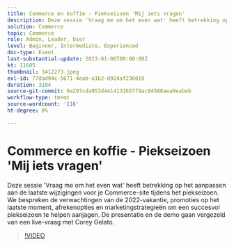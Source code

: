 ```yaml
---
title: Commerce en koffie - Piekseizoen 'Mij iets vragen'
description: Deze sessie 'Vraag me om het even wat' heeft betrekking op het aanpassen aan de laatste wijzigingen voor je Commerce-site tijdens het piekseizoen. We bespreken de verwachtingen van de 2022-vakantie, promoties op het laatste moment, afrekenopties en marketingstrategieën om een succesvol piekseizoen te helpen aanjagen. De presentatie en de demo gaan vergezeld van een live-vraag met Corey Gelato.
solution: Commerce
topic: Commerce
role: Admin, Leader, User
level: Beginner, Intermediate, Experienced
doc-type: Event
last-substantial-update: 2023-01-06T00:00:00Z
kt: 11605
thumbnail: 3412273.jpeg
exl-id: 77dad94c-5671-4eab-a1b2-d924af236019
duration: 3104
source-git-commit: 9a297cda953d4414131657f9ac84580aea0eabeb
workflow-type: tm+mt
source-wordcount: '116'
ht-degree: 0%

---
```


# Commerce en koffie - Piekseizoen &#39;Mij iets vragen&#39;

Deze sessie &#39;Vraag me om het even wat&#39; heeft betrekking op het aanpassen aan de laatste wijzigingen voor je Commerce-site tijdens het piekseizoen. We bespreken de verwachtingen van de 2022-vakantie, promoties op het laatste moment, afrekenopties en marketingstrategieën om een succesvol piekseizoen te helpen aanjagen. De presentatie en de demo gaan vergezeld van een live-vraag met Corey Gelato.

>[!VIDEO](https://video.tv.adobe.com/v/3412273/?quality=12&learn=on)

